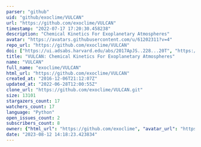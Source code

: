 ```yaml
---
parser: "github"
uid: "github/exoclime/VULCAN"
url: "https://github.com/exoclime/VULCAN"
timestamp: "2022-07-17 17:20:30.458238"
description: "Chemical Kinetics For Exoplanetary Atmospheres"
avatar: "https://avatars.githubusercontent.com/u/61202311?v=4"
repo_url: "https://github.com/exoclime/VULCAN"
doi: ["https://ui.adsabs.harvard.edu/abs/2017ApJS..228...20T", "https://ui.adsabs.harvard.edu/abs/2017ascl.soft04011T/abstract"]
title: "VULCAN: Chemical Kinetics For Exoplanetary Atmospheres"
name: "VULCAN"
full_name: "exoclime/VULCAN"
html_url: "https://github.com/exoclime/VULCAN"
created_at: "2016-12-06T21:12:07Z"
updated_at: "2022-06-28T12:00:55Z"
clone_url: "https://github.com/exoclime/VULCAN.git"
size: 13101
stargazers_count: 17
watchers_count: 17
language: "Python"
open_issues_count: 2
subscribers_count: 8
owner: {"html_url": "https://github.com/exoclime", "avatar_url": "https://avatars.githubusercontent.com/u/61202311?v=4", "login": "exoclime", "type": "Organization"}
date: "2023-08-12 14:18:23.423834"
---
```

